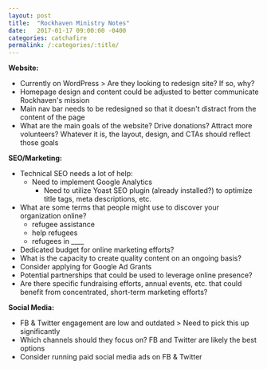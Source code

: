 ```yaml
---
layout: post
title:  "Rockhaven Ministry Notes"
date:   2017-01-17 09:00:00 -0400
categories: catchafire
permalink: /:categories/:title/
---
```

**Website:**
- Currently on WordPress > Are they looking to redesign site? If so, why?
- Homepage design and content could be adjusted to better communicate Rockhaven's mission
- Main nav bar needs to be redesigned so that it doesn't distract from the content of the page
- What are the main goals of the website? Drive donations? Attract more volunteers? Whatever it is, the layout, design, and CTAs should reflect those goals


**SEO/Marketing:**
- Technical SEO needs a lot of help:
  - Need to implement Google Analytics
	- Need to utilize Yoast SEO plugin (already installed?) to optimize title tags, meta descriptions, etc.
- What are some terms that people might use to discover your organization online?
	- refugee assistance
	- help refugees
	- refugees in ____
- Dedicated budget for online marketing efforts?
- What is the capacity to create quality content on an ongoing basis?
- Consider applying for Google Ad Grants
- Potential partnerships that could be used to leverage online presence?
- Are there specific fundraising efforts, annual events, etc. that could benefit from concentrated, short-term marketing efforts?


**Social Media:**
- FB & Twitter engagement are low and outdated > Need to pick this up significantly
- Which channels should they focus on? FB and Twitter are likely the best options
- Consider running paid social media ads on FB & Twitter
